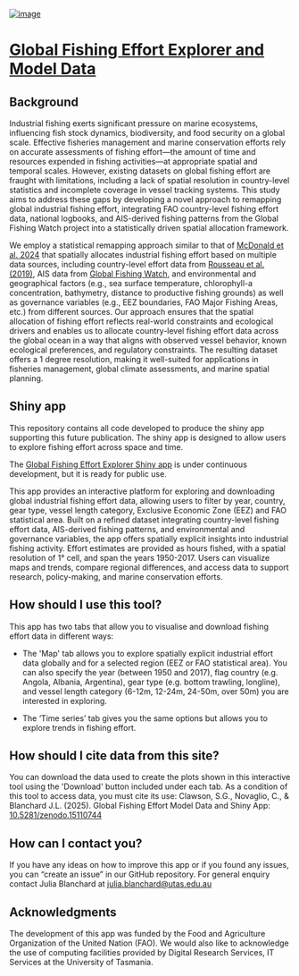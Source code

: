 [![image](https://github.com/user-attachments/assets/7890abd7-61ea-4d13-ab69-a53ed1770d11)](https://doi.org/10.5281/zenodo.15110746)


# [Global Fishing Effort Explorer and Model Data](https://data.mapping-global-fishing.cloud.edu.au/shiny/mapping_fishing_effort_app/)

## Background
Industrial fishing exerts significant pressure on marine ecosystems, influencing fish stock dynamics, biodiversity, and food security on a global scale. Effective fisheries management and marine conservation efforts rely on accurate assessments of fishing effort—the amount of time and resources expended in fishing activities—at appropriate spatial and temporal scales. However, existing datasets on global fishing effort are fraught with limitations, including a lack of spatial resolution in country-level statistics and incomplete coverage in vessel tracking systems. This study aims to address these gaps by developing a novel approach to remapping global industrial fishing effort, integrating FAO country-level fishing effort data, national logbooks, and AIS-derived fishing patterns from the Global Fishing Watch project into a statistically driven spatial allocation framework. 
  
We employ a statistical remapping approach similar to that of [McDonald et al. 2024](https://doi.org/10.1073/pnas.2400592121) that spatially allocates industrial fishing effort based on multiple data sources, including country-level effort data from [Rousseau et al. (2019)](https://doi.org/10.1073/pnas.1820344116), AIS data from [Global Fishing Watch](https://globalfishingwatch.org/map-and-data/), and environmental and geographical factors (e.g., sea surface temperature, chlorophyll-a concentration, bathymetry, distance to productive fishing grounds) as well as governance variables (e.g., EEZ boundaries, FAO Major Fishing Areas, etc.) from different sources. Our approach ensures that the spatial allocation of fishing effort reflects real-world constraints and ecological drivers and enables us to allocate country-level fishing effort data across the global ocean in a way that aligns with observed vessel behavior, known ecological preferences, and regulatory constraints. The resulting dataset offers a 1 degree resolution, making it well-suited for applications in fisheries management, global climate assessments, and marine spatial planning. 


## Shiny app
This repository contains all code developed to produce the shiny app supporting this future publication. The shiny app is designed to allow users to explore fishing effort across space and time. 

The [Global Fishing Effort Explorer Shiny app](https://data.mapping-global-fishing.cloud.edu.au/shiny/mapping_fishing_effort_app/) is under continuous development, but it is ready for public use.

This app provides an interactive platform for exploring and downloading global industrial fishing effort data, allowing users to filter by year, country, gear type, vessel length category, Exclusive Economic Zone (EEZ) and FAO statistical area. Built on a refined dataset integrating country-level fishing effort data, AIS-derived fishing patterns, and environmental and governance variables, the app offers spatially explicit insights into industrial fishing activity. Effort estimates are provided as hours fished, with a spatial resolution of 1° cell, and span the years 1950-2017. Users can visualize maps and trends, compare regional differences, and access data to support research, policy-making, and marine conservation efforts.
  
## How should I use this tool?
This app has two tabs that allow you to visualise and download fishing effort data in different ways:

 - The 'Map' tab allows you to explore spatially explicit industrial effort data globally and for a selected region (EEZ or FAO statistical area). You can also specify the year (between 1950 and 2017), flag country (e.g. Angola, Albania, Argentina), gear type (e.g. bottom trawling, longline), and vessel length category (6-12m, 12-24m, 24-50m, over 50m) you are interested in exploring.
 
 - The ‘Time series’ tab gives you the same options but allows you to explore trends in fishing effort. 
 
## How should I cite data from this site?
You can download the data used to create the plots shown in this interactive tool using the 'Download' button included under each tab. As a condition of this tool to access data, you must cite its use: Clawson, S.G., Novaglio, C., & Blanchard J.L. (2025). Global Fishing Effort Model Data and Shiny App: [10.5281/zenodo.15110744](https://doi.org/10.5281/zenodo.15110744)


## How can I contact you?
If you have any ideas on how to improve this app or if you found any issues, you can “create an issue” in our GitHub repository.
For general enquiry contact Julia Blanchard at julia.blanchard@utas.edu.au 


## Acknowledgments
The development of this app was funded by the Food and Agriculture Organization of the United Nation (FAO). We would also like to acknowledge the use of computing facilities provided by Digital Research Services, IT Services at the University of Tasmania.



